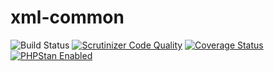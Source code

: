 # xml-common

![Build Status](https://github.com/simplesamlphp/xml-common/workflows/CI/badge.svg?branch=master)
[![Scrutinizer Code Quality](https://scrutinizer-ci.com/g/simplesamlphp/xml-common/badges/quality-score.png?b=master)](https://scrutinizer-ci.com/g/simplesamlphp/xml-common/?branch=master)
[![Coverage Status](https://codecov.io/gh/simplesamlphp/xml-common/branch/master/graph/badge.svg)](https://codecov.io/gh/simplesamlphp/xml-common)
[![PHPStan Enabled](https://img.shields.io/badge/PHPStan-enabled-brightgreen.svg?style=flat)](https://github.com/simplesamlphp/xml-common)
